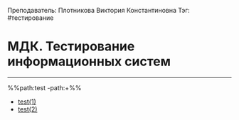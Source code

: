 Преподаватель: Плотникова Виктория Константиновна
Тэг: #тестирование 
# МДК. Тестирование информационных систем
---

%%path:test -path:+%%

- [test(1)](test(1))
- [test(2)](test(2))